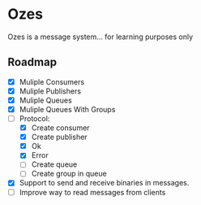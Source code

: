 # Ozes


Ozes is a message system... for learning purposes only

## Roadmap

- [x] Muliple Consumers
- [x] Muliple Publishers
- [x] Muliple Queues
- [x] Muliple Queues With Groups
- [ ] Protocol:
    - [X] Create consumer
    - [X] Create publisher
    - [X] Ok
    - [X] Error
    - [ ] Create queue
    - [ ] Create group in queue
- [X] Support to send and receive binaries in messages.
- [ ] Improve way to read messages from clients